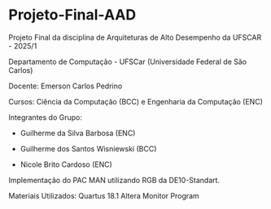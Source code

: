 # Projeto-Final-AAD

Projeto Final da disciplina de Arquiteturas de Alto Desempenho da UFSCAR - 2025/1

Departamento de Computação - UFSCar (Universidade Federal de São Carlos)

Docente: Emerson Carlos Pedrino

Cursos: Ciência da Computação (BCC) e Engenharia da Computação (ENC)

Integrantes do Grupo:

  - Guilherme da Silva Barbosa (ENC)
  
  - Guilherme dos Santos Wisniewski (BCC)
    
  - Nicole Brito Cardoso (ENC)


Implementação do PAC MAN utilizando RGB da DE10-Standart.

Materiais Utilizados:
Quartus 18.1
Altera Monitor Program
